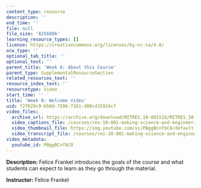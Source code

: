 ```yaml
---
content_type: resource
description: ''
end_time: ''
file: null
file_size: '8256086'
learning_resource_types: []
license: https://creativecommons.org/licenses/by-nc-sa/4.0/
ocw_type: ''
optional_tab_title: ''
optional_text: ''
parent_title: 'Week 0: About this Course'
parent_type: SupplementalResourceSection
related_resources_text: ''
resource_index_text: ''
resourcetype: Video
start_time: ''
title: 'Week 0: Welcome Video'
uid: f2f629c9-b50d-7596-7261-d08c415924cf
video_files:
  archive_url: https://archive.org/download/MITRES.10-001S16/MITRES_10-001S16_Track01_300k.mp4
  video_captions_file: /courses/res-10-001-making-science-and-engineering-pictures-a-practical-guide-to-presenting-your-work-spring-2016/51d491ebe5a154aaa5970aca6bf32bd7_PBggBCnfbC8.vtt
  video_thumbnail_file: https://img.youtube.com/vi/PBggBCnfbC8/default.jpg
  video_transcript_file: /courses/res-10-001-making-science-and-engineering-pictures-a-practical-guide-to-presenting-your-work-spring-2016/2e7e7e92582692ed43de9b62641022f7_PBggBCnfbC8.pdf
video_metadata:
  youtube_id: PBggBCnfbC8
---
```


**Description:** Felice Frankel introduces the goals of the course and what students can expect to learn as they go through the material.

**Instructor:** Felice Frankel

